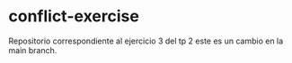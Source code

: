 # conflict-exercise
Repositorio correspondiente al ejercicio 3 del tp 2 
este es un cambio en la main branch.
